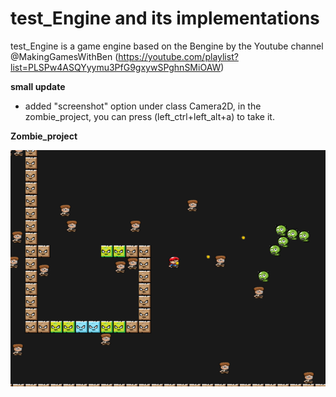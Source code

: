 # test_Engine and its implementations
test_Engine is a game engine based on the Bengine by the Youtube channel @MakingGamesWithBen (https://youtube.com/playlist?list=PLSPw4ASQYyymu3PfG9gxywSPghnSMiOAW)

**small update**

* added "screenshot" option under class Camera2D, in the zombie_project, you can press (left_ctrl+left_alt+a) to take it.

**Zombie_project**

![screenshot](Zombie_project\Textures\screenshot.png)
